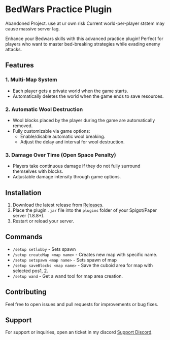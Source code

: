 # BedWars Practice Plugin
Abandoned Project. use at ur own risk
Current world-per-player ststem may cause massive server lag.

Enhance your Bedwars skills with this advanced practice plugin! Perfect for players who want to master bed-breaking strategies while evading enemy attacks.

## Features

### 1. Multi-Map System
- Each player gets a private world when the game starts.
- Automatically deletes the world when the game ends to save resources.

### 2. Automatic Wool Destruction
- Wool blocks placed by the player during the game are automatically removed.
- Fully customizable via game options:
    - Enable/disable automatic wool breaking.
    - Adjust the delay and interval for wool destruction.

### 3. Damage Over Time (Open Space Penalty)
- Players take continuous damage if they do not fully surround themselves with blocks.
- Adjustable damage intensity through game options.

## Installation

1. Download the latest release from [Releases](https://github.com/dogsbean/BedwarsPractice/releases/tag/Release).
2. Place the plugin `.jar` file into the `plugins` folder of your Spigot/Paper server (1.8.8+).
3. Restart or reload your server.

## Commands

- `/setup setlobby` - Sets spawn
- `/setup createMap <map name>` - Creates new map with specific name.
- `/setup setspawn <map name>` - Sets spawn of map
- `/setup saveBlocks <map name>` - Save the cuboid area for map with selected pos1, 2.
- `/setup wand` - Get a wand tool for map area creation.

## Contributing

Feel free to open issues and pull requests for improvements or bug fixes.

## Support

For support or inquiries, open an ticket in my discord [Support Discord](https://discord.gg/xydjE7ym5W).

